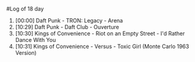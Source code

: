 #Log of 18 day

1. [00:00] Daft Punk - TRON: Legacy - Arena
1. [10:29] Daft Punk - Daft Club - Ouverture
1. [10:30] Kings of Convenience - Riot on an Empty Street - I'd Rather Dance With You
1. [10:31] Kings of Convenience - Versus - Toxic Girl (Monte Carlo 1963 Version)
